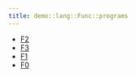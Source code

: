 ```yaml
---
title: demo::lang::Func::programs
---
```



* [F2](../../../../../Library/demo/lang/Func/programs/F2.md)
* [F3](../../../../../Library/demo/lang/Func/programs/F3.md)
* [F1](../../../../../Library/demo/lang/Func/programs/F1.md)
* [F0](../../../../../Library/demo/lang/Func/programs/F0.md)